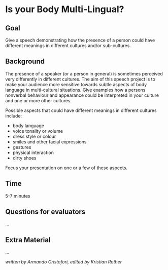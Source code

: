 
# Is your Body Multi-Lingual?

## Goal

Give a speech demonstrating how the presence of a person could have different meanings in different cultures and/or sub-cultures.

## Background

The presence of a speaker (or a person in general) is sometimes perceived very differently in different cultures. The aim of this speech project is to make your audience more sensitive towards subtle aspects of body language in multi-cultural situations. Give examples how a persons nonverbal behaviour and appearance could be interpreted in your culture and one or more other cultures.

Possible aspects that could have different meanings in different cultures include:

* body language
* voice tonality or volume
* dress style or colour
* smiles and other facial expressions
* gestures
* physical interaction
* dirty shoes

Focus your presentation on one or a few of these aspects.

## Time

5-7 minutes

## Questions for evaluators

...

## Extra Material

...

*written by Armando Cristofori, edited by Kristian Rother*
